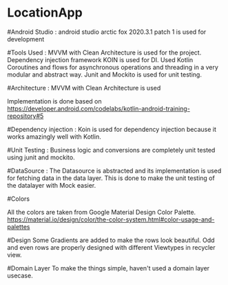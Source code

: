 # LocationApp

#Android Studio :
android studio arctic fox 2020.3.1 patch 1 is used for development

#Tools Used :
MVVM  with Clean Architecture is used for the project.
Dependency injection framework KOIN is used for DI.
Used Kotlin Coroutines and flows for asynchronous operations and threading in a very modular and abstract way.
Junit and Mockito is used for unit testing.

#Architecture :
MVVM  with Clean Architecture is used

Implementation is done based on https://developer.android.com/codelabs/kotlin-android-training-repository#5

#Dependency injection :
Koin is used for dependency injection because it works amazingly well with Kotlin.

#Unit Testing :
Business logic and conversions are completely unit tested using junit and mockito.

#DataSource : 
The Datasource is abstracted and its implementation is used for fetching data in the data layer. 
This is done to make the unit testing of the datalayer with Mock easier.


#Colors

All the colors are taken from Google Material Design Color Palette. https://material.io/design/color/the-color-system.html#color-usage-and-palettes

#Design 
Some Gradients are added to make the rows look beautiful. Odd and even rows are properly designed with different Viewtypes in recycler view. 

#Domain Layer
To make the things simple, haven't used a domain layer usecase.



